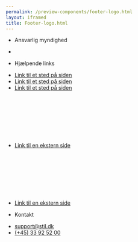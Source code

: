 ```yaml
--- 
permalink: /preview-components/footer-logo.html
layout: iframed 
title: Footer-logo.html
---
```

<footer>
    <div class="footer">
        <div class="container">
            <div class="row">
                <div class="col-12 col-sm-12 col-md-6 col-lg-6 footer-col">
                    <div class="align-text-left">
                        <ul class="unstyled-list">
                            <li>
                                <p class="h5 weight-semibold" title="Ansvarlig myndighed"
                                    aria-label="Ansvarlig myndighed">Ansvarlig
                                    myndighed</p>
                            </li>
                        </ul>
                        <ul class="unstyled-list">
                            <li><span href="/dkfds-docs/" class="logo"></span></li>
                        </ul>
                    </div>
                </div>
                <div class="col-12 col-sm-12 col-md-3 col-lg-3 footer-col">
                    <div class="align-text-left">
                        <ul class="unstyled-list">
                            <li>
                                <p class="h5 weight-semibold" title="Hjælpende links"
                                    aria-label="Hjælpende links">Hjælpende
                                    links</p>
                            </li>
                        </ul>
                        <ul class="unstyled-list footer-links">
                            <li><a href="javascript:void(0);">Link til et
                                    sted på siden</a></li>
                            <li><a href="javascript:void(0);">Link til et
                                    sted på siden</a></li>
                            <li><a href="javascript:void(0);">Link til et
                                    sted på siden</a></li>
                            <li><a href="javascript:void(0);" class="icon-link">Link
                                    til en ekstern side<svg class="icon-svg " ><use xlink:href="#open-in-new"></use></svg></a></li>
                            <li><a href="javascript:void(0);" class="icon-link">Link
                                    til en ekstern side<svg class="icon-svg " ><use xlink:href="#open-in-new"></use></svg></a></li>
                        </ul>
                    </div>
                </div>
                <div class="col-12 col-sm-12 col-md-3 col-lg-3 footer-col">
                    <div class="align-text-left">
                        <ul class="unstyled-list">
                            <li>
                                <p class="h5 weight-semibold" title="Kontakt"
                                    aria-label="Kontakt">Kontakt</p>
                            </li>
                        </ul>
                        <ul class="unstyled-list">
                            <li><a class="function-link" href="mailto:support@stil.dk">support@stil.dk</a></li>
                            <li><a class="function-link" href="tel:004533925200">(+45)
                                    33 92 52 00</a></li>
                        </ul>
                    </div>
                </div>
            </div>
        </div>
    </div>
</footer>